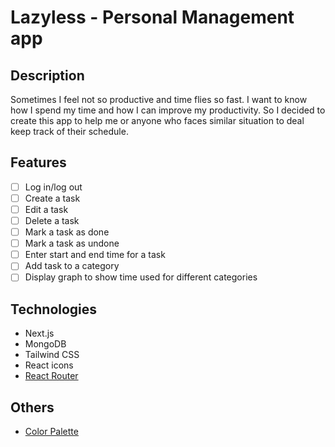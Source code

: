 # Lazyless - Personal Management app

## Description
Sometimes I feel not so productive and time flies so fast. I want to know how I spend my time and how I can improve my productivity. So I decided to create this app to help me or anyone who faces similar situation to deal keep track of their schedule.

## Features
- [ ] Log in/log out
- [ ] Create a task
- [ ] Edit a task
- [ ] Delete a task
- [ ] Mark a task as done
- [ ] Mark a task as undone
- [ ] Enter start and end time for a task
- [ ] Add task to a category
- [ ] Display graph to show time used for different categories

## Technologies
- Next.js
- MongoDB
- Tailwind CSS
- React icons
- [React Router](https://reactrouter.com/en/main)

## Others
- [Color Palette](https://coolors.co/0b132b-1c2541-3a506b-5bc0be-6fffe9)